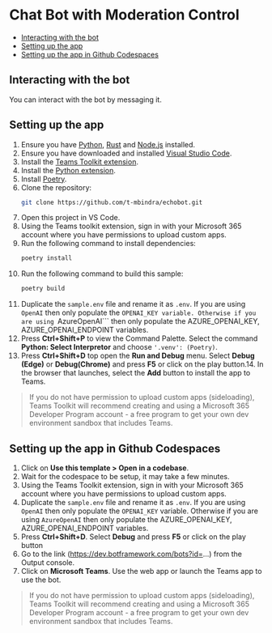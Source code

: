 # Chat Bot with Moderation Control

<!-- @import "[TOC]" {cmd="toc" depthFrom=1 depthTo=6 orderedList=false} -->

<!-- code_chunk_output -->

- [Interacting with the bot](#interacting-with-the-bot)
- [Setting up the app](#setting-up-the-app)
- [Setting up the app in Github Codespaces](#setting-up-the-app-in-github-codespaces)

<!-- /code_chunk_output -->

## Interacting with the bot

You can interact with the bot by messaging it.

## Setting up the app  
1. Ensure you have [Python](https://www.python.org/downloads/), [Rust](https://www.rust-lang.org/tools/install) and [Node.js](https://nodejs.org/en/download/package-manager) installed.
2. Ensure you have downloaded and installed [Visual Studio Code](https://code.visualstudio.com/docs/setup/setup-overview).
3. Install the [Teams Toolkit extension](https://marketplace.visualstudio.com/items?itemName=TeamsDevApp.ms-teams-vscode-extension).
4. Install the [Python extension](https://marketplace.visualstudio.com/items?itemName=ms-python.python).
5. Install [Poetry](https://python-poetry.org/docs/#installation).
6.  Clone the repository:
    ```bash
    git clone https://github.com/t-mbindra/echobot.git
    ```
7. Open this project in VS Code.
8. Using the Teams toolkit extension, sign in with your Microsoft 365 account where you have permissions to upload custom apps.
9. Run the following command to install dependencies:
    ```bash
    poetry install
    ```
10. Run the following command to build this sample:
      ```bash
      poetry build
      ```
11. Duplicate the ```sample.env``` file and rename it as ```.env```. If you are using ```OpenAI``` then only populate the ```OPENAI_KEY variable. Otherwise if you are using ```AzureOpenAI``` then only populate the AZURE_OPENAI_KEY, AZURE_OPENAI_ENDPOINT variables.
12. Press **Ctrl+Shift+P** to view the Command Palette. Select the command **Python: Select Interpretor** and choose ```'.venv': (Poetry)```.
13. Press **Ctrl+Shift+D** top open the **Run and Debug** menu. Select **Debug (Edge)** or **Debug(Chrome)** and press **F5** or click on the play button.14. In the browser that launches, select the **Add** button to install the app to Teams.

> If you do not have permission to upload custom apps (sideloading), Teams Toolkit will recommend creating and using a Microsoft 365 Developer Program account - a free program to get your own dev environment sandbox that includes Teams.

## Setting up the app in Github Codespaces

1. Click on **Use this template > Open in a codebase**.
2. Wait for the codespace to be setup, it may take a few minutes.
3. Using the Teams Toolkit extension, sign in with your Microsoft 365 account where you have permissions to upload custom apps.
4.  Duplicate the ```sample.env``` file and rename it as ```.env```. If you are using ```OpenAI``` then only populate the ```OPENAI_KEY``` variable. Otherwise if you are using ```AzureOpenAI``` then only populate the AZURE_OPENAI_KEY, AZURE_OPENAI_ENDPOINT variables.
5. Press **Ctrl+Shift+D**. Select **Debug** and press **F5** or click on the play button
6. Go to the link (https://dev.botframework.com/bots?id=...) from the Output console.
7. Click on **Microsoft Teams**. Use the web app or launch the Teams app to use the bot.

> If you do not have permission to upload custom apps (sideloading), Teams Toolkit will recommend creating and using a Microsoft 365 Developer Program account - a free program to get your own dev environment sandbox that includes Teams.

